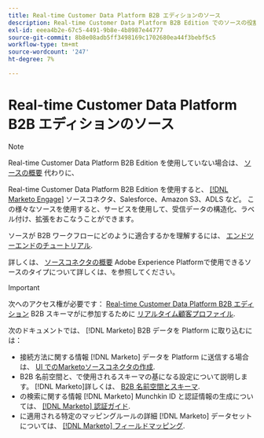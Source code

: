 ```yaml
---
title: Real-time Customer Data Platform B2B エディションのソース
description: Real-time Customer Data Platform B2B Edition でのソースの役割の概要です。
exl-id: eeea4b2e-67c5-4491-9b8e-4b8987e44777
source-git-commit: 8b8e08adb5ff3498169c1702680ea44f3bebf5c5
workflow-type: tm+mt
source-wordcount: '247'
ht-degree: 7%

---
```


# Real-time Customer Data Platform B2B エディションのソース

>[!NOTE]
>
>Real-time Customer Data Platform B2B Edition を使用していない場合は、 [ソースの概要](./sources-overview.md) 代わりに、

Real-time Customer Data Platform B2B Edition を使用すると、 [[!DNL Marketo Engage]](../../sources/connectors/adobe-applications/marketo/marketo.md) ソースコネクタ、Salesforce、Amazon S3、ADLS など。 この様々なソースを使用すると、サービスを使用して、受信データの構造化、ラベル付け、拡張をおこなうことができます。

ソースが B2B ワークフローにどのように適合するかを理解するには、 [エンドツーエンドのチュートリアル](../b2b-tutorial.md#ingest-your-data-into-experience-platform).

詳しくは、 [ソースコネクタの概要](../../sources/home.md) Adobe Experience Platformで使用できるソースのタイプについて詳しくは、を参照してください。

>[!IMPORTANT]
>
>次へのアクセス権が必要です： [Real-time Customer Data Platform B2B エディション](../../rctcdp/../rtcdp/b2b-overview.md) B2B スキーマがに参加するために [リアルタイム顧客プロファイル](../proile/../../profile/home.md).

次のドキュメントでは、 [!DNL Marketo] B2B データを Platform に取り込むには：

* 接続方法に関する情報 [!DNL Marketo] データを Platform に送信する場合は、 [UI でのMarketoソースコネクタの作成](../../sources/tutorials/ui/create/adobe-applications/marketo.md).
* B2B 名前空間と、で使用されるスキーマの基になる設定について説明します。 [!DNL Marketo]詳しくは、 [B2B 名前空間とスキーマ](../../sources/connectors/adobe-applications/marketo/marketo-namespaces.md).
* の検索に関する情報 [!DNL Marketo] Munchkin ID と認証情報の生成については、 [[!DNL Marketo] 認証ガイド](../../sources/connectors/adobe-applications/marketo/marketo-auth.md).
* に適用される特定のマッピングルールの詳細 [!DNL Marketo] データセットについては、 [[!DNL Marketo] フィールドマッピング](../../sources/connectors/adobe-applications//mapping/marketo.md).

